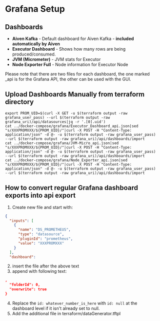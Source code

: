 # Grafana Setup

## Dashboards

* **Aiven Kafka** - Default dashboard for Aiven Kafka - **included automatically by Aiven**
* **Executor Dashboard** - Shows how many rows are being produced/consumed.
* **JVM (Micrometer)** - JVM stats for Executor
* **Node Exporter Full** - Node information for Executor Node

Please note that there are two files for each dashboard, the one marked _api is for the Grafana API, the other can be
used with the GUI.

## Upload Dashboards Manually from terraform directory

```shell
export PROM_UID=$(curl -X GET -u $(terraform output -raw grafana_user_pass) --url $(terraform output -raw grafana_uri)/api/datasources|jq -r '.[0].uid')
cat ../docker-compose/grafana/Executor_Dashboard_api.json|sed "s/XXXPROMXXX/${PROM_UID}/"|curl -X POST -H "Content-Type: application/json" -d @- -u $(terraform output -raw grafana_user_pass) --url $(terraform output -raw grafana_uri)/api/dashboards/import
cat ../docker-compose/grafana/JVM-Micro_api.json|sed "s/XXXPROMXXX/${PROM_UID}/"|curl -X POST -H "Content-Type: application/json" -d @- -u $(terraform output -raw grafana_user_pass) --url $(terraform output -raw grafana_uri)/api/dashboards/import
cat ../docker-compose/grafana/Node_Exporter_api.json|sed "s/XXXPROMXXX/${PROM_UID}/"|curl -X POST -H "Content-Type: application/json" -d @- -u $(terraform output -raw grafana_user_pass) --url $(terraform output -raw grafana_uri)/api/dashboards/import
```

## How to convert regular Grafana dashboard exports into api export

1. Create new file and start with:

```json
{
  "inputs": [
    {
      "name": "DS_PROMETHEUS",
      "type": "datasource",
      "pluginId": "prometheus",
      "value": "XXXPROMXXX"
    }
  ],
  "dashboard":
```

2. insert the file after the above text
3. append with following text:

```json
,
  "folderId": 0,
  "overwrite": true
}
```

4. Replace the ```id: whatever_number_is_here``` with ```id: null``` at the dashboard level if it isn't already set to
   null.
5. Add the additional file in terraform/dataGenerator.tftpl